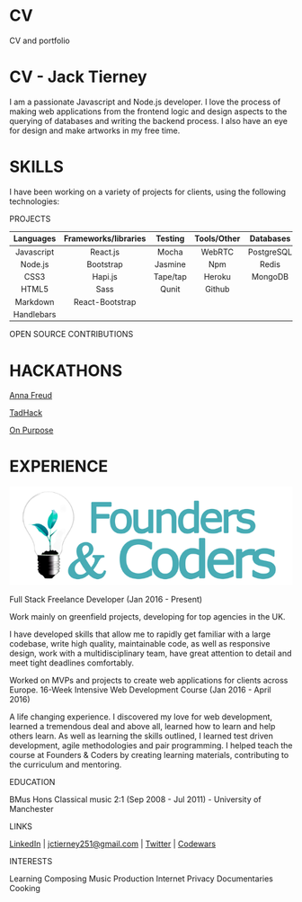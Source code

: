 # CV
CV and portfolio

# CV - Jack Tierney
I am a passionate Javascript and Node.js developer. I love the process of making web applications from the frontend logic and design aspects to the querying of databases and writing the backend process. I also have an eye for design and make artworks in my free time.

# SKILLS

I have been working on a variety of projects for clients, using the following technologies:


PROJECTS




|Languages   |Frameworks/libraries   |Testing | Tools/Other |Databases  |
|:----------:|:---------------------:|:------:|:-----------:|:---------:|
| Javascript |React.js               |Mocha   | WebRTC |PostgreSQL  
| Node.js    | Bootstrap             |Jasmine | Npm    |Redis
| CSS3       | Hapi.js               |Tape/tap| Heroku |MongoDB
| HTML5      | Sass                  |Qunit   | Github
| Markdown   | React-Bootstrap       |        
| Handlebars |                       |


OPEN SOURCE CONTRIBUTIONS


# HACKATHONS

[Anna Freud]()

[TadHack]()

[On Purpose]()

[]()

# EXPERIENCE


![fac logo](projects/fac.png)

Full Stack Freelance Developer (Jan 2016 - Present)

Work mainly on greenfield projects, developing for top agencies in the UK.

I have developed skills that allow me to rapidly get familiar with a large codebase, write high quality, maintainable code, as well as responsive design, work with a multidisciplinary team, have great attention to detail and meet tight deadlines comfortably.



Worked on MVPs and projects to create web applications for clients across Europe.
16-Week Intensive Web Development Course (Jan 2016 - April 2016)

A life changing experience. I discovered my love for web development, learned a tremendous deal and above all, learned how to learn and help others learn.
As well as learning the skills outlined, I learned test driven development, agile methodologies and pair programming.
I helped teach the course at Founders & Coders by creating learning materials, contributing to the curriculum and mentoring.


EDUCATION

BMus Hons Classical music 2:1 (Sep 2008 - Jul 2011) - University of Manchester

LINKS

[LinkedIn](https://www.linkedin.com/in/jack-tierney-msta-cfte-a683a194?trk=nav_responsive_tab_profile_pic) | [jctierney251@gmail.com]() | [Twitter](https://twitter.com/jctierney36251) | [Codewars](http://www.codewars.com/users/coding251)


INTERESTS

Learning
Composing
Music Production
Internet Privacy
Documentaries
Cooking

